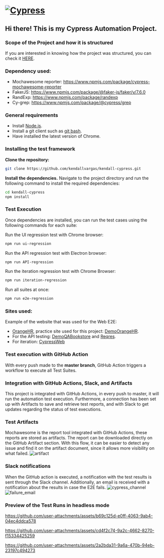 # [![Cypress](https://cloud.githubusercontent.com/assets/1268976/20607953/d7ae489c-b24a-11e6-9cc4-91c6c74c5e88.png)](https://www.cypress.io)

## Hi there! This is my Cypress Automation Project. 

### **Scope of the Project and how it is structured**
If you are interested in knowing how the project was structured, you can check it [HERE](https://kendallvargas.notion.site/Automation-Kendall-df83d591e3514c6c8a23cf1646bd806c). 

### **Dependency used:**

- Mochawesome reporter: https://www.npmjs.com/package/cypress-mochawesome-reporter
- FakerJS: https://www.npmjs.com/package/@faker-js/faker/v/7.6.0
- RandExp: https://www.npmjs.com/package/randexp
- Cy-grep: https://www.npmjs.com/package/@cypress/grep

### **General requirements**
- Install [Node.js](https://nodejs.org/es/download/).
- Install a git client such as [git bash](https://git-scm.com/downloads).
- Have installed the latest version of Chrome.

### **Installing the test framework**
**Clone the repository:**
```bash
git clone https://github.com/kendallvargas/kendall-cypress.git
```
**Install the dependencies.**
Navigate to the project directory and run the following command to install the required dependencies:
```bash
cd kendall-cypress
npm install
```

### **Test Execution**
Once dependencies are installed, you can run the test cases using the following commands for each suite:

Run the UI regression test with Chrome browser:
```bash
npm run ui-regression
```
Run the API regression test with Electron browser:
```bash
npm run API-regression
```
Run the iteration regression test with Chrome Browser:
```bash
npm run iteration-regression
```
Run all suites at once:
```bash
npm run e2e-regression
```

### **Sites used:**
Example of the website that was used for the Web E2E: 
- [OrangeHR](https://www.orangehrm.com/), practice site used for this project: [DemoOrangeHR](https://opensource-demo.orangehrmlive.com/web/index.php/auth/login).
- For the API testing: [DemoQABookstore](https://demoqa.com/swagger/) and [Reqres](https://reqres.in).
- For iteration: [CypressWeb](https://docs.cypress.io) 
### **Test execution with GitHub Action**
With every push made to the **master branch**, GitHub Action triggers a workflow to execute all Test Suites.
### **Integration with GitHub Actions, Slack, and Artifacts**
This project is integrated with GitHub Actions, in every push to master, it will run the automation test execution. Furthermore, a connection has been set up with Artifacts to save and retrieve test reports, and with Slack to get updates regarding the status of test executions.

### **Test Artifacts**
Mochawesome is the report tool integrated with GitHub Actions, these reports are stored as artifacts. The report can be downloaded directly on the GitHub Artifact section.
With this flow, it can be easier to detect any issue and find it on the artifact document, since it allows more visibility on what failed. 
![artifact](https://github.com/user-attachments/assets/9bfca110-1227-434f-a44e-edcd9296c370)

### **Slack notifications**
When the GitHub action is executed, a notification with the test results is sent through the Slack channel. 
Additionally, an email is received with a notification about the results in case the E2E fails. 
![cypress_channel](https://github.com/user-attachments/assets/820e1bb1-f365-4f90-9a80-ef31c348ac30)
![failure_email](https://github.com/user-attachments/assets/ca674cbf-df26-40f4-a419-9ebf07a5501c)


### **Preview of the Test Runs in headless mode**

https://github.com/user-attachments/assets/b69c125d-e0ff-4063-9ab4-04ec4ddca578

https://github.com/user-attachments/assets/cd4f2c74-9a2c-4662-8270-f15334425259

https://github.com/user-attachments/assets/2a2bda31-9a6a-470b-94eb-23197c494273

